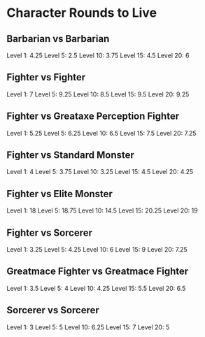 # Character Rounds to Live

## Barbarian vs Barbarian
Level 1: 4.25
Level 5: 2.5
Level 10: 3.75
Level 15: 4.5
Level 20: 6

## Fighter vs Fighter
Level 1: 7
Level 5: 9.25
Level 10: 8.5
Level 15: 9.5
Level 20: 9.25

## Fighter vs Greataxe Perception Fighter
Level 1: 5.25
Level 5: 6.25
Level 10: 6.5
Level 15: 7.5
Level 20: 7.25

## Fighter vs Standard Monster
Level 1: 4
Level 5: 3.75
Level 10: 3.25
Level 15: 4.5
Level 20: 4.25

## Fighter vs Elite Monster
Level 1: 18
Level 5: 18.75
Level 10: 14.5
Level 15: 20.25
Level 20: 19

## Fighter vs Sorcerer
Level 1: 3.25
Level 5: 4.25
Level 10: 6
Level 15: 9
Level 20: 7.25

## Greatmace Fighter vs Greatmace Fighter
Level 1: 3.5
Level 5: 4
Level 10: 4.25
Level 15: 5.5
Level 20: 6.5

## Sorcerer vs Sorcerer
Level 1: 3
Level 5: 5
Level 10: 6.25
Level 15: 7
Level 20: 5
